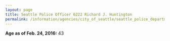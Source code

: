 ```yaml
---
layout: page
title: Seattle Police Officer 6222 Richard J. Huntington
permalink: /information/agencies/city_of_seattle/seattle_police_department/copbook/6222/
---
```


**Age as of Feb. 24, 2016:** 43
